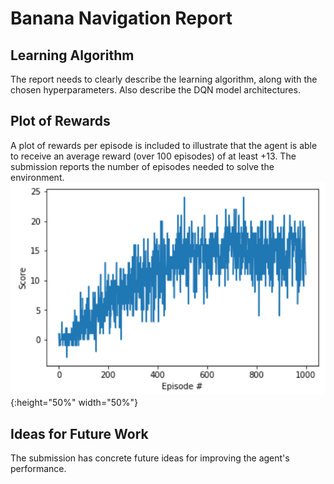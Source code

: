 # Banana Navigation Report

## Learning Algorithm
The report needs to clearly describe the learning algorithm, along with the chosen hyperparameters. Also describe the DQN model architectures.


## Plot of Rewards
A plot of rewards per episode is included to illustrate that the agent is able to receive an average reward (over 100 episodes) of at least +13. The submission reports the number of episodes needed to solve the environment.
![alt text](https://github.com/donaldmusgrove/drlnd/blob/master/project1/episodes_vs_scores.PNG "Episode number vs score"){:height="50%" width="50%"}


## Ideas for Future Work
The submission has concrete future ideas for improving the agent's performance.